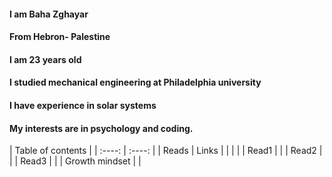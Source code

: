 

#### I am Baha Zghayar
#### From Hebron- Palestine
#### I am 23 years old
#### I studied mechanical engineering at Philadelphia university
#### I have experience in solar systems
#### My interests are in psychology and coding.


 
|         Table of contents     |
|      :----:     |    :----:   |
|   Reads         |    Links    |
|                 |             | 
|   Read1         |             |
|   Read2         |             |
|   Read3         |             |
| Growth mindset  |             | 
